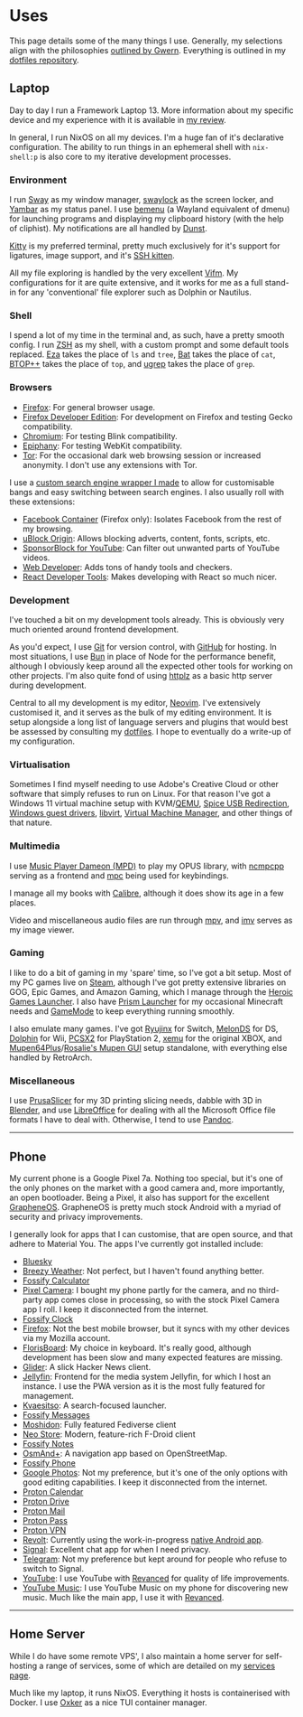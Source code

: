 <h1 id="section">Uses</h1>

<div class="readable-width">

This page details some of the many things I use. Generally, my selections align with the philosophies [outlined by Gwern](https://gwern.net/choosing-software). Everything is outlined in my [dotfiles repository](https://github.com/DeclanChidlow/dotfiles).

## Laptop

Day to day I run a Framework Laptop 13. More information about my specific device and my experience with it is available in [my review](https://vale.rocks/posts/A-Year-With-The-Framework-Laptop-13).

In general, I run NixOS on all my devices. I'm a huge fan of it's declarative configuration. The ability to run things in an ephemeral shell with `nix-shell:p` is also core to my iterative development processes.

### Environment

I run [Sway](https://swaywm.org) as my window manager, [swaylock](https://github.com/swaywm/swaylock) as the screen locker, and [Yambar](https://codeberg.org/dnkl/yambar) as my status panel. I use [bemenu](https://github.com/Cloudef/bemenu) (a Wayland equivalent of dmenu) for launching programs and displaying my clipboard history (with the help of cliphist). My notifications are all handled by [Dunst](https://dunst-project.org).

[Kitty](https://sw.kovidgoyal.net/kitty) is my preferred terminal, pretty much exclusively for it's support for ligatures, image support, and it's [SSH kitten](https://sw.kovidgoyal.net/kitty/kittens/ssh).

All my file exploring is handled by the very excellent [Vifm](https://vifm.info). My configurations for it are quite extensive, and it works for me as a full stand-in for any 'conventional' file explorer such as Dolphin or Nautilus.

### Shell

I spend a lot of my time in the terminal and, as such, have a pretty smooth config. I run [ZSH](https://www.zsh.org) as my shell, with a custom prompt and some default tools replaced. [Eza](https://eza.rocks) takes the place of `ls` and `tree`, [Bat](https://github.com/sharkdp/bat) takes the place of `cat`, [BTOP++](https://github.com/aristocratos/btop) takes the place of `top`, and [ugrep](https://ugrep.com) takes the place of `grep`.

### Browsers

- [Firefox](https://www.mozilla.org/firefox/new): For general browser usage.
- [Firefox Developer Edition](https://www.mozilla.org/en-US/firefox/developer): For development on Firefox and testing Gecko compatibility.
- [Chromium](https://www.chromium.org/Home): For testing Blink compatibility.
- [Epiphany](https://apps.gnome.org/Epiphany): For testing WebKit compatibility.
- [Tor](https://www.torproject.org): For the occasional dark web browsing session or increased anonymity. I don't use any extensions with Tor.

I use a [custom search engine wrapper I made](https://search.vale.rocks) to allow for customisable bangs and easy switching between search engines. I also usually roll with these extensions:

- [Facebook Container](https://www.mozilla.org/en-US/firefox/facebookcontainer) (Firefox only): Isolates Facebook from the rest of my browsing.
- [uBlock Origin](https://ublockorigin.com): Allows blocking adverts, content, fonts, scripts, etc.
- [SponsorBlock for YouTube](https://sponsor.ajay.app): Can filter out unwanted parts of YouTube videos.
- [Web Developer](https://chrispederick.com/work/web-developer): Adds tons of handy tools and checkers.
- [React Developer Tools](https://react.dev/learn/react-developer-tools): Makes developing with React so much nicer.

### Development

I've touched a bit on my development tools already. This is obviously very much oriented around frontend development.

As you'd expect, I use [Git](https://git-scm.com) for version control, with [GitHub](https://github.com) for hosting. In most situations, I use [Bun](https://bun.sh) in place of Node for the performance benefit, although I obviously keep around all the expected other tools for working on other projects. I'm also quite fond of using [httplz](https://github.com/thecoshman/http) as a basic http server during development.

Central to all my development is my editor, [Neovim](https://neovim.io). I've extensively customised it, and it serves as the bulk of my editing environment. It is setup alongside a long list of language servers and plugins that would best be assessed by consulting my [dotfiles](https://github.com/DeclanChidlow/dotfiles). I hope to eventually do a write-up of my configuration.

### Virtualisation

Sometimes I find myself needing to use Adobe's Creative Cloud or other software that simply refuses to run on Linux. For that reason I've got a Windows 11 virtual machine setup with KVM/[QEMU](https://www.qemu.org), [Spice USB Redirection](https://www.spice-space.org/usbredir.html), [Windows guest drivers](https://github.com/virtio-win/kvm-guest-drivers-windows), [libvirt](https://libvirt.org), [Virtual Machine Manager](https://virt-manager.org), and other things of that nature.

### Multimedia

I use [Music Player Dameon (MPD)](https://www.musicpd.org) to play my OPUS library, with [ncmpcpp](https://rybczak.net/ncmpcpp) serving as a frontend and [mpc](https://github.com/MusicPlayerDaemon/mpc) being used for keybindings.

I manage all my books with [Calibre](https://calibre-ebook.com), although it does show its age in a few places.

Video and miscellaneous audio files are run through [mpv](https://mpv.io), and [imv](https://sr.ht/~exec64/imv) serves as my image viewer.

### Gaming

I like to do a bit of gaming in my 'spare' time, so I've got a bit setup. Most of my PC games live on [Steam](https://steampowered.com), although I've got pretty extensive libraries on GOG, Epic Games, and Amazon Gaming, which I manage through the [Heroic Games Launcher](https://heroicgameslauncher.com). I also have [Prism Launcher](https://prismlauncher.org) for my occasional Minecraft needs and [GameMode](https://feralinteractive.github.io/gamemode) to keep everything running smoothly.

I also emulate many games. I've got [Ryujinx](https://ryujinx.org) for Switch, [MelonDS](https://melonds.kuribo64.net) for DS, [Dolphin](https://dolphin-emu.org) for Wii, [PCSX2](https://pcsx2.net) for PlayStation 2, [xemu](https://xemu.app) for the original XBOX, and [Mupen64Plus](https://mupen64plus.org)/[Rosalie's Mupen GUI](https://github.com/Rosalie241/RMG) setup standalone, with everything else handled by RetroArch.

### Miscellaneous

I use [PrusaSlicer](https://www.prusa3d.com/page/prusaslicer_424) for my 3D printing slicing needs, dabble with 3D in [Blender](https://www.blender.org), and use [LibreOffice](https://www.libreoffice.org) for dealing with all the Microsoft Office file formats I have to deal with. Otherwise, I tend to use [Pandoc](https://pandoc.org).

---

## Phone

My current phone is a Google Pixel 7a. Nothing too special, but it's one of the only phones on the market with a good camera and, more importantly, an open bootloader. Being a Pixel, it also has support for the excellent [GrapheneOS](https://grapheneos.org). GrapheneOS is pretty much stock Android with a myriad of security and privacy improvements.

I generally look for apps that I can customise, that are open source, and that adhere to Material You. The apps I've currently got installed include:

- [Bluesky](https://bsky.social/about)
- [Breezy Weather](https://github.com/breezy-weather/breezy-weather): Not perfect, but I haven't found anything better.
- [Fossify Calculator](https://github.com/FossifyOrg/Calculator)
- [Pixel Camera](https://play.google.com/store/apps/details?id=com.google.android.GoogleCamera): I bought my phone partly for the camera, and no third-party app comes close in processing, so with the stock Pixel Camera app I roll. I keep it disconnected from the internet.
- [Fossify Clock](https://github.com/FossifyOrg/Clock)
- [Firefox](https://www.mozilla.org/en-US/firefox/browsers/mobile): Not the best mobile browser, but it syncs with my other devices via my Mozilla account.
- [FlorisBoard](https://florisboard.org): My choice in keyboard. It's really good, although development has been slow and many expected features are missing.
- [Glider](https://github.com/Mosc/Glider): A slick Hacker News client.
- [Jellyfin](https://jellyfin.org): Frontend for the media system Jellyfin, for which I host an instance. I use the PWA version as it is the most fully featured for management.
- [Kvaesitso](https://kvaesitso.mm20.de): A search-focused launcher.
- [Fossify Messages](https://github.com/FossifyOrg/Messages)
- [Moshidon](https://github.com/LucasGGamerM/moshidon): Fully featured Fediverse client
- [Neo Store](https://github.com/NeoApplications/Neo-Store): Modern, feature-rich F-Droid client
- [Fossify Notes](https://github.com/FossifyOrg/Notes)
- [OsmAnd+](https://osmand.net): A navigation app based on OpenStreetMap.
- [Fossify Phone](https://github.com/FossifyOrg/Phone)
- [Google Photos](https://photos.google.com): Not my preference, but it's one of the only options with good editing capabilities. I keep it disconnected from the internet.
- [Proton Calendar](https://proton.me/calendar)
- [Proton Drive](https://proton.me/drive)
- [Proton Mail](https://proton.me/mail)
- [Proton Pass](https://proton.me/pass)
- [Proton VPN](https://protonvpn.com)
- [Revolt](https://revolt.chat): Currently using the work-in-progress [native Android app](https://github.com/revoltchat/android).
- [Signal](https://signal.org): Excellent chat app for when I need privacy.
- [Telegram](https://telegram.org): Not my preference but kept around for people who refuse to switch to Signal.
- [YouTube](https://youtube.com): I use YouTube with [Revanced](https://revanced.app) for quality of life improvements.
- [YouTube Music](https://music.youtube.com): I use YouTube Music on my phone for discovering new music. Much like the main app, I use it with [Revanced](https://revanced.app).

---

## Home Server

While I do have some remote VPS', I also maintain a home server for self-hosting a range of services, some of which are detailed on my [services page](https://vale.rocks/services).

Much like my laptop, it runs NixOS. Everything it hosts is containerised with Docker. I use [Oxker](https://github.com/mrjackwills/oxker) as a nice TUI container manager.

</div>
